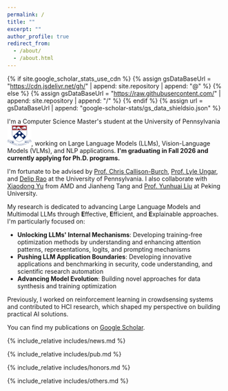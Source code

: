 ```yaml
---
permalink: /
title: ""
excerpt: ""
author_profile: true
redirect_from: 
  - /about/
  - /about.html
---
```


{% if site.google_scholar_stats_use_cdn %}
{% assign gsDataBaseUrl = "https://cdn.jsdelivr.net/gh/" | append: site.repository | append: "@" %}
{% else %}
{% assign gsDataBaseUrl = "https://raw.githubusercontent.com/" | append: site.repository | append: "/" %}
{% endif %}
{% assign url = gsDataBaseUrl | append: "google-scholar-stats/gs_data_shieldsio.json" %}

<span class='anchor' id='about-me'></span>

I'm a Computer Science Master's student at the University of Pennsylvania <img src='./images/upenn.png' style="width: 4em;">, working on Large Language Models (LLMs), Vision-Language Models (VLMs), and NLP applications. **I'm graduating in Fall 2026 and currently applying for Ph.D. programs.**

I'm fortunate to be advised by [Prof. Chris Callison-Burch](https://www.linkedin.com/in/chris-callison-burch/), [Prof. Lyle Ungar](http://linkedin.com/in/lyle-ungar-b061474/), and [Delip Rao](https://www.linkedin.com/in/deliprao/) at the University of Pennsylvania. I also collaborate with [Xiaodong Yu](https://www.xiaodongyu.me/) from AMD and Jianheng Tang and [Prof. Yunhuai Liu](https://cs.pku.edu.cn/info/1234/2111.htm) at Peking University.

My research is dedicated to advancing Large Language Models and Multimodal LLMs through **E**ffective, **E**fficient, and **E**xplainable approaches. I'm particularly focused on:

- **Unlocking LLMs' Internal Mechanisms**: Developing training-free optimization methods by understanding and enhancing attention patterns, representations, logits, and prompting mechanisms
- **Pushing LLM Application Boundaries**: Developing innovative applications and benchmarking in security, code understanding, and scientific research automation
- **Advancing Model Evolution**: Building novel approaches for data synthesis and training optimization

Previously, I worked on reinforcement learning in crowdsensing systems and contributed to HCI research, which shaped my perspective on building practical AI solutions.

You can find my publications on <a href='https://scholar.google.com.hk/citations?user=PEJ5x3EAAAAJ'>Google Scholar</a>.

{% include_relative includes/news.md %}

{% include_relative includes/pub.md %}

{% include_relative includes/honors.md %}

{% include_relative includes/others.md %}